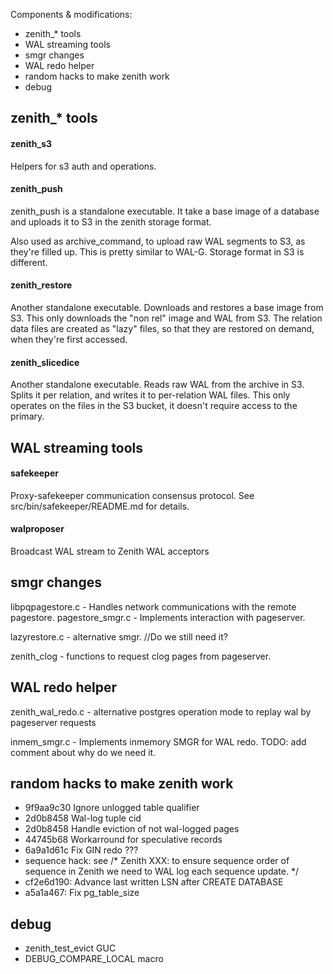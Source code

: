 Components & modifications:

- zenith_* tools
- WAL streaming tools
- smgr changes
- WAL redo helper 
- random hacks to make zenith work
- debug


zenith_* tools
----------------

#### zenith_s3
Helpers for s3 auth and operations.

#### zenith_push
zenith_push is a standalone executable. It take a base image of a database and
uploads it to S3 in the zenith storage format.

Also used as archive_command, to upload raw WAL segments to S3, as they're
filled up.
This is pretty similar to WAL-G. Storage format in S3 is different.

#### zenith_restore

Another standalone executable. Downloads and restores a base image from S3.
This only downloads the "non rel" image and WAL from S3. The relation data
files are created as "lazy" files, so that they are restored on demand, when
they're first accessed.

#### zenith_slicedice

Another standalone executable. Reads raw WAL from the archive in
S3. Splits it per relation, and writes it to per-relation WAL files.
This only operates on the files in the S3 bucket, it doesn't require access to
the primary.


WAL streaming tools
-----------------

#### safekeeper
Proxy-safekeeper communication consensus protocol.
See src/bin/safekeeper/README.md for details.

#### walproposer
Broadcast WAL stream to Zenith WAL acceptors


smgr changes
-------------
libpqpagestore.c -  Handles network communications with the remote pagestore.
pagestore_smgr.c - Implements interaction with pageserver.

lazyrestore.c - alternative smgr.
//Do we still need it?

zenith_clog - functions to request clog pages from pageserver.


WAL redo helper
-------------------

zenith_wal_redo.c - alternative postgres operation mode to replay wal by pageserver requests

inmem_smgr.c - Implements inmemory SMGR for WAL redo.
TODO: add comment about why do we need it.


random hacks to make zenith work
-----------------

- 9f9aa9c30 Ignore unlogged table qualifier
- 2d0b8458 Wal-log tuple cid
- 2d0b8458 Handle eviction of not wal-logged pages
- 44745b68 Workarround for speculative records
- 6a9a1d61c Fix GIN redo ???
- sequence hack: see /* Zenith XXX: to ensure sequence order of sequence in Zenith we need to WAL log each sequence update. */
- cf2e6d190: Advance last written LSN after CREATE DATABASE
- a5a1a467: Fix pg_table_size


debug
--------------

- zenith_test_evict GUC
- DEBUG_COMPARE_LOCAL macro
